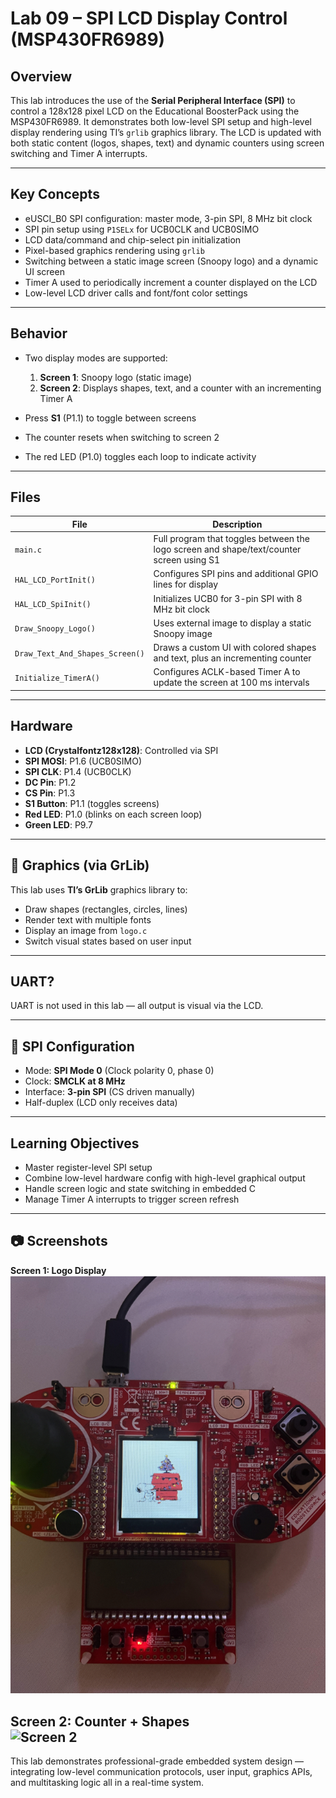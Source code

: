 # Lab 09 – SPI LCD Display Control (MSP430FR6989)

## Overview
This lab introduces the use of the **Serial Peripheral Interface (SPI)** to control a 128x128 pixel LCD on the Educational BoosterPack using the MSP430FR6989. It demonstrates both low-level SPI setup and high-level display rendering using TI’s `grlib` graphics library. The LCD is updated with both static content (logos, shapes, text) and dynamic counters using screen switching and Timer A interrupts.

---

## Key Concepts
- eUSCI_B0 SPI configuration: master mode, 3-pin SPI, 8 MHz bit clock
- SPI pin setup using `P1SELx` for UCB0CLK and UCB0SIMO
- LCD data/command and chip-select pin initialization
- Pixel-based graphics rendering using `grlib`
- Switching between a static image screen (Snoopy logo) and a dynamic UI screen
- Timer A used to periodically increment a counter displayed on the LCD
- Low-level LCD driver calls and font/font color settings

---

## Behavior
- Two display modes are supported:
  1. **Screen 1**: Snoopy logo (static image)
  2. **Screen 2**: Displays shapes, text, and a counter with an incrementing Timer A

- Press **S1** (P1.1) to toggle between screens
- The counter resets when switching to screen 2
- The red LED (P1.0) toggles each loop to indicate activity

---

## Files
| File | Description |
|------|-------------|
| `main.c` | Full program that toggles between the logo screen and shape/text/counter screen using S1 |
| `HAL_LCD_PortInit()` | Configures SPI pins and additional GPIO lines for display |
| `HAL_LCD_SpiInit()` | Initializes UCB0 for 3-pin SPI with 8 MHz bit clock |
| `Draw_Snoopy_Logo()` | Uses external image to display a static Snoopy image |
| `Draw_Text_And_Shapes_Screen()` | Draws a custom UI with colored shapes and text, plus an incrementing counter |
| `Initialize_TimerA()` | Configures ACLK-based Timer A to update the screen at 100 ms intervals |

---

## Hardware
- **LCD (Crystalfontz128x128)**: Controlled via SPI
- **SPI MOSI**: P1.6 (UCB0SIMO)
- **SPI CLK**: P1.4 (UCB0CLK)
- **DC Pin**: P1.2
- **CS Pin**: P1.3
- **S1 Button**: P1.1 (toggles screens)
- **Red LED**: P1.0 (blinks on each screen loop)
- **Green LED**: P9.7

---

## 🎨 Graphics (via GrLib)

This lab uses **TI’s GrLib** graphics library to:
- Draw shapes (rectangles, circles, lines)
- Render text with multiple fonts
- Display an image from `logo.c`
- Switch visual states based on user input

---

## UART?  
UART is not used in this lab — all output is visual via the LCD.

---

## 📝 SPI Configuration

- Mode: **SPI Mode 0** (Clock polarity 0, phase 0)
- Clock: **SMCLK at 8 MHz**
- Interface: **3-pin SPI** (CS driven manually)
- Half-duplex (LCD only receives data)

---

## Learning Objectives
- Master register-level SPI setup
- Combine low-level hardware config with high-level graphical output
- Handle screen logic and state switching in embedded C
- Manage Timer A interrupts to trigger screen refresh

---

## 📷 Screenshots

**Screen 1: Logo Display**  
![Screen 1](assets/snoopy%20image.png)

**Screen 2: Counter + Shapes**  
![Screen 2](assets/lab%209%20second%20screen.png)
---

This lab demonstrates professional-grade embedded system design — integrating low-level communication protocols, user input, graphics APIs, and multitasking logic all in a real-time system.
